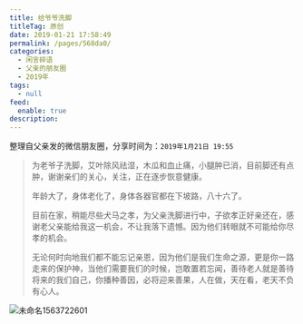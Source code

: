 ```yaml
---
title: 给爷爷洗脚
titleTag: 原创
date: 2019-01-21 17:58:49
permalink: /pages/568da0/
categories: 
  - 闲言碎语
  - 父亲的朋友圈
  - 2019年
tags: 
  - null
feed: 
  enable: true
description: 
---
```

整理自父亲发的微信朋友圈，分享时间为：`2019年1月21日 19:55`



> 为老爷子洗脚，艾叶除风祛湿，木瓜和血止痛，小腿肿已消，目前脚还有点肿，谢谢亲们的关心，关注，正在逐步恢意健康。
>
> 年龄大了，身体老化了，身体各器官都在下坡路，八十六了。
>
> 目前在家，稍能尽些犬马之孝，为父亲洗脚进行中，子欲孝正好亲还在，感谢老父亲能给我这一机会，不让我落下遗憾。因为他们转眼就不可能给你尽孝的机会。
>
> 无论何时向地我们都不能忘记亲恩，因为他们是我们生命之源，更是你一路走来的保护神，当他们需要我们的时候，岂敢置若忘闻，善待老人就是善待将来的我们自己，你播种善因，必将迎来善果，人在做，天在看，老天不负有心人。

![未命名1563722601](http://t.eryajf.net/imgs/2021/09/326e2ce1cad21472.jpg)